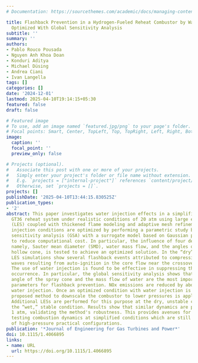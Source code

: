 ```yaml
---
# Documentation: https://sourcethemes.com/academic/docs/managing-content/

title: Flashback Prevention in a Hydrogen-Fueled Reheat Combustor by Water Injection
  Optimized With Global Sensitivity Analysis
subtitle: ''
summary: ''
authors:
- Pablo Rouco Pousada
- Nguyen Anh Khoa Doan
- Konduri Aditya
- Michael Düsing
- Andrea Ciani
- Ivan Langella
tags: []
categories: []
date: '2024-12-01'
lastmod: 2025-04-10T19:14:15+05:30
featured: false
draft: false

# Featured image
# To use, add an image named `featured.jpg/png` to your page's folder.
# Focal points: Smart, Center, TopLeft, Top, TopRight, Left, Right, BottomLeft, Bottom, BottomRight.
image:
  caption: ''
  focal_point: ''
  preview_only: false

# Projects (optional).
#   Associate this post with one or more of your projects.
#   Simply enter your project's folder or file name without extension.
#   E.g. `projects = ["internal-project"]` references `content/project/deep-learning/index.md`.
#   Otherwise, set `projects = []`.
projects: []
publishDate: '2025-04-10T13:44:15.830525Z'
publication_types:
- '2'
abstract: This paper investigates water injection effects in a simplified Ansaldo
  GT36 reheat system under realistic conditions of 20 atm using large eddy simulation
  (LES) coupled with thickened flame modeling and adaptive mesh refinement. The water
  injection conditions are optimized by performing a parametric study based on global
  sensitivity analysis (GSA) with a surrogate model based on Gaussian process (GP)
  to reduce computational cost. In particular, the influence of four design parameters,
  namely, Sauter mean diameter (SMD), water mass flow, and the angles of the spray's
  hollow cone, is tested to achieve an optimized solution. In the “dry” case, the
  LES simulations show several flashback events attributed to compressive pressure
  waves resulting from auto-ignition in the core flow near the crossover temperature.
  The use of water injection is found to be effective in suppressing the flashback
  occurrence. In particular, the global sensitivity analysis shows that the external
  angle of the spray cone and the mass flow of water are the most important design
  parameters for flashback prevention. NOx emissions are reduced by about 17% with
  water injection. Once an optimized condition with water injection is found, a recently
  proposed method to downscale the combustor to lower pressures is applied and tested.
  Additional LESs are performed for this purpose at the dry, unstable condition and
  the “wet,” stable condition. Results show that similar dynamics are predicted at
  1 atm, validating the method's robustness. This provides avenues for experimentally
  testing combustion dynamics at simplified conditions which are still representative
  of high-pressure practical configurations.
publication: '*Journal of Engineering for Gas Turbines and Power*'
doi: 10.1115/1.4066895
links:
- name: URL
  url: https://doi.org/10.1115/1.4066895
---
```

